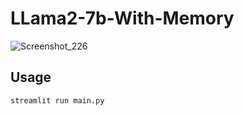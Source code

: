 # LLama2-7b-With-Memory

![Screenshot_226](https://github.com/omarmohamed286/LLama2-7b-With-Memory/assets/125928590/f8f95cd1-33eb-4ed3-bcb9-83e74a9fb2d2)


## Usage

``` streamlit run main.py ```
